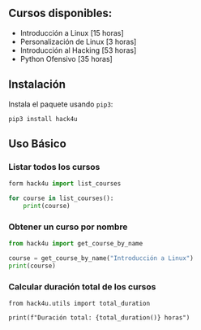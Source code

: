 ## Cursos disponibles:
- Introducción a Linux [15 horas]
- Personalización de Linux [3 horas]
- Introducción al Hacking [53 horas]
- Python Ofensivo [35 horas]

## Instalación

Instala el paquete usando `pip3`:

```python3
pip3 install hack4u
```
## Uso Básico

### Listar todos los cursos
 
```python
form hack4u import list_courses

for course in list_courses():
    print(course)
```

### Obtener un curso por nombre

```python
from hack4u import get_course_by_name

course = get_course_by_name("Introducción a Linux")
print(course)
```

### Calcular duración total de los cursos

```python3
from hack4u.utils import total_duration

print(f"Duración total: {total_duration()} horas")
```